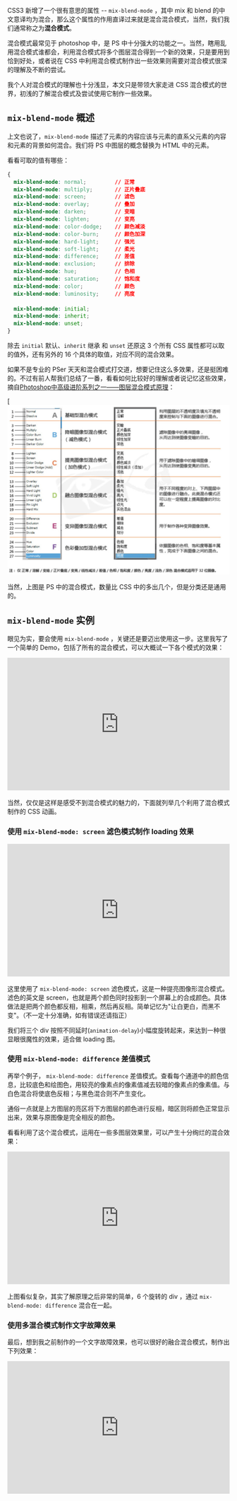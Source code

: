 CSS3 新增了一个很有意思的属性 -- `mix-blend-mode` ，其中 mix 和 blend 的中文意译均为混合，那么这个属性的作用直译过来就是混合混合模式，当然，我们我们通常称之为**混合模式**。

混合模式最常见于 photoshop 中，是 PS 中十分强大的功能之一。当然，瞎用乱用混合模式谁都会，利用混合模式将多个图层混合得到一个新的效果，只是要用到恰到好处，或者说在 CSS 中利用混合模式制作出一些效果则需要对混合模式很深的理解及不断的尝试。

我个人对混合模式的理解也十分浅显，本文只是带领大家走进 CSS 混合模式的世界，初浅的了解混合模式及尝试使用它制作一些效果。

## `mix-blend-mode` 概述

上文也说了，`mix-blend-mode` 描述了元素的内容应该与元素的直系父元素的内容和元素的背景如何混合。我们将 PS 中图层的概念替换为 HTML 中的元素。

看看可取的值有哪些：

```css
{
  mix-blend-mode: normal;         // 正常
  mix-blend-mode: multiply;       // 正片叠底
  mix-blend-mode: screen;         // 滤色
  mix-blend-mode: overlay;        // 叠加
  mix-blend-mode: darken;         // 变暗
  mix-blend-mode: lighten;        // 变亮
  mix-blend-mode: color-dodge;    // 颜色减淡
  mix-blend-mode: color-burn;     // 颜色加深
  mix-blend-mode: hard-light;     // 强光
  mix-blend-mode: soft-light;     // 柔光
  mix-blend-mode: difference;     // 差值
  mix-blend-mode: exclusion;      // 排除
  mix-blend-mode: hue;            // 色相
  mix-blend-mode: saturation;     // 饱和度
  mix-blend-mode: color;          // 颜色
  mix-blend-mode: luminosity;     // 亮度
  
  mix-blend-mode: initial;
  mix-blend-mode: inherit;
  mix-blend-mode: unset;
}
```



除去 `initial` 默认、`inherit` 继承 和 `unset` 还原这 3 个所有 CSS 属性都可以取的值外，还有另外的 16 个具体的取值，对应不同的混合效果。

如果不是专业的 PSer 天天和混合模式打交道，想要记住这么多效果，还是挺困难的。不过有前人帮我们总结了一番，看看如何比较好的理解或者说记忆这些效果，摘自[Photoshop中高级进阶系列之一——图层混合模式原理](http://www.zcool.com.cn/article/ZMzcyNzY=.html)：

[![img](./img/233562426-8d8aed37-c3aa-4ac8-bb4d-cd2f0574c0bc.png)

当然，上图是 PS 中的混合模式，数量比 CSS 中的多出几个，但是分类还是通用的。

## `mix-blend-mode` 实例

眼见为实，要会使用 `mix-blend-mode` ，关键还是要迈出使用这一步。这里我写了一个简单的 Demo，包括了所有的混合模式，可以大概试一下各个模式的效果：

<iframe height="300" style="width: 100%;" scrolling="no" title="mix-blend-mode 混合模式示例" src="https://codepen.io/mafqla/embed/gOEroPP?default-tab=html%2Cresult&editable=true&theme-id=light" frameborder="no" loading="lazy" allowtransparency="true" allowfullscreen="true">
  See the Pen <a href="https://codepen.io/mafqla/pen/gOEroPP">
  mix-blend-mode 混合模式示例</a> by mafqla (<a href="https://codepen.io/mafqla">@mafqla</a>)
  on <a href="https://codepen.io">CodePen</a>.
</iframe>

当然，仅仅是这样是感受不到混合模式的魅力的，下面就列举几个利用了混合模式制作的 CSS 动画。

### 使用 `mix-blend-mode: screen` 滤色模式制作 loading 效果



<iframe height="300" style="width: 100%;" scrolling="no" title="mix-blend-mode: screen" src="https://codepen.io/mafqla/embed/bGZpaEg?default-tab=html%2Cresult&editable=true&theme-id=light" frameborder="no" loading="lazy" allowtransparency="true" allowfullscreen="true">
  See the Pen <a href="https://codepen.io/mafqla/pen/bGZpaEg">
  mix-blend-mode: screen</a> by mafqla (<a href="https://codepen.io/mafqla">@mafqla</a>)
  on <a href="https://codepen.io">CodePen</a>.
</iframe>

这里使用了 `mix-blend-mode: screen` 滤色模式，这是一种提亮图像形混合模式。滤色的英文是 screen，也就是两个颜色同时投影到一个屏幕上的合成颜色。具体做法是把两个颜色都反相，相乘，然后再反相。简单记忆为"让白更白，而黑不变"。（不一定十分准确，如有错误还请指正）

我们将三个 div 按照不同延时(`animation-delay`)小幅度旋转起来，来达到一种很显眼很魔性的效果，适合做 loading 图。

### 使用 `mix-blend-mode: difference` 差值模式

再举个例子， `mix-blend-mode: difference` 差值模式。查看每个通道中的颜色信息，比较底色和绘图色，用较亮的像素点的像素值减去较暗的像素点的像素值。与白色混合将使底色反相；与黑色混合则不产生变化。

通俗一点就是上方图层的亮区将下方图层的颜色进行反相，暗区则将颜色正常显示出来，效果与原图像是完全相反的颜色。

看看利用了这个混合模式，运用在一些多图层效果里，可以产生十分绚烂的混合效果：

<iframe height="300" style="width: 100%;" scrolling="no" title="pureCssAnimation(webkit Only)" src="https://codepen.io/mafqla/embed/rNRepxr?default-tab=html%2Cresult&editable=true&theme-id=light" frameborder="no" loading="lazy" allowtransparency="true" allowfullscreen="true">
  See the Pen <a href="https://codepen.io/mafqla/pen/rNRepxr">
  pureCssAnimation(webkit Only)</a> by mafqla (<a href="https://codepen.io/mafqla">@mafqla</a>)
  on <a href="https://codepen.io">CodePen</a>.
</iframe>


上图看似复杂，其实了解原理之后非常的简单，6 个旋转的 div ，通过 `mix-blend-mode: difference` 混合在一起。

### 使用多混合模式制作文字故障效果

最后，想到我之前制作的一个文字故障效果，也可以很好的融合混合模式，制作出下列效果：

<iframe height="300" style="width: 100%;" scrolling="no" title="mixblendmode制作文字故障效果" src="https://codepen.io/mafqla/embed/yLwOpep?default-tab=html%2Cresult&editable=true&theme-id=light" frameborder="no" loading="lazy" allowtransparency="true" allowfullscreen="true">
  See the Pen <a href="https://codepen.io/mafqla/pen/yLwOpep">
  mixblendmode制作文字故障效果</a> by mafqla (<a href="https://codepen.io/mafqla">@mafqla</a>)
  on <a href="https://codepen.io">CodePen</a>.
</iframe>